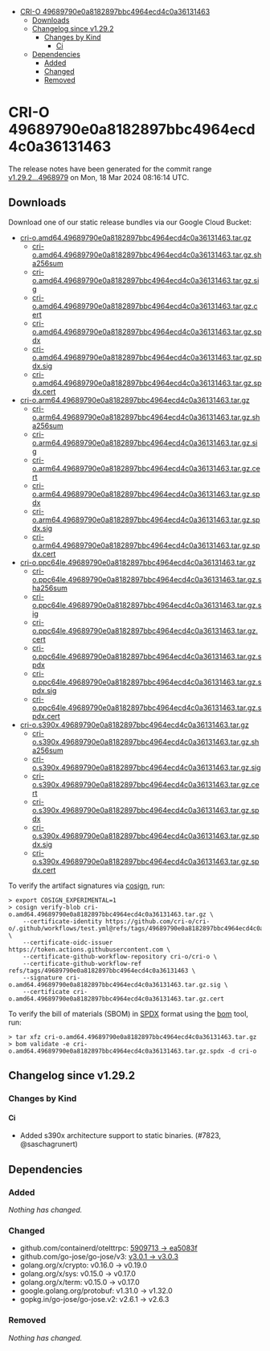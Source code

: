 - [CRI-O 49689790e0a8182897bbc4964ecd4c0a36131463](#cri-o-49689790e0a8182897bbc4964ecd4c0a36131463)
  - [Downloads](#downloads)
  - [Changelog since v1.29.2](#changelog-since-v1292)
    - [Changes by Kind](#changes-by-kind)
      - [Ci](#ci)
  - [Dependencies](#dependencies)
    - [Added](#added)
    - [Changed](#changed)
    - [Removed](#removed)

# CRI-O 49689790e0a8182897bbc4964ecd4c0a36131463

The release notes have been generated for the commit range
[v1.29.2...4968979](https://github.com/cri-o/cri-o/compare/v1.29.2...49689790e0a8182897bbc4964ecd4c0a36131463) on Mon, 18 Mar 2024 08:16:14 UTC.

## Downloads

Download one of our static release bundles via our Google Cloud Bucket:

- [cri-o.amd64.49689790e0a8182897bbc4964ecd4c0a36131463.tar.gz](https://storage.googleapis.com/cri-o/artifacts/cri-o.amd64.49689790e0a8182897bbc4964ecd4c0a36131463.tar.gz)
  - [cri-o.amd64.49689790e0a8182897bbc4964ecd4c0a36131463.tar.gz.sha256sum](https://storage.googleapis.com/cri-o/artifacts/cri-o.amd64.49689790e0a8182897bbc4964ecd4c0a36131463.tar.gz.sha256sum)
  - [cri-o.amd64.49689790e0a8182897bbc4964ecd4c0a36131463.tar.gz.sig](https://storage.googleapis.com/cri-o/artifacts/cri-o.amd64.49689790e0a8182897bbc4964ecd4c0a36131463.tar.gz.sig)
  - [cri-o.amd64.49689790e0a8182897bbc4964ecd4c0a36131463.tar.gz.cert](https://storage.googleapis.com/cri-o/artifacts/cri-o.amd64.49689790e0a8182897bbc4964ecd4c0a36131463.tar.gz.cert)
  - [cri-o.amd64.49689790e0a8182897bbc4964ecd4c0a36131463.tar.gz.spdx](https://storage.googleapis.com/cri-o/artifacts/cri-o.amd64.49689790e0a8182897bbc4964ecd4c0a36131463.tar.gz.spdx)
  - [cri-o.amd64.49689790e0a8182897bbc4964ecd4c0a36131463.tar.gz.spdx.sig](https://storage.googleapis.com/cri-o/artifacts/cri-o.amd64.49689790e0a8182897bbc4964ecd4c0a36131463.tar.gz.spdx.sig)
  - [cri-o.amd64.49689790e0a8182897bbc4964ecd4c0a36131463.tar.gz.spdx.cert](https://storage.googleapis.com/cri-o/artifacts/cri-o.amd64.49689790e0a8182897bbc4964ecd4c0a36131463.tar.gz.spdx.cert)
- [cri-o.arm64.49689790e0a8182897bbc4964ecd4c0a36131463.tar.gz](https://storage.googleapis.com/cri-o/artifacts/cri-o.arm64.49689790e0a8182897bbc4964ecd4c0a36131463.tar.gz)
  - [cri-o.arm64.49689790e0a8182897bbc4964ecd4c0a36131463.tar.gz.sha256sum](https://storage.googleapis.com/cri-o/artifacts/cri-o.arm64.49689790e0a8182897bbc4964ecd4c0a36131463.tar.gz.sha256sum)
  - [cri-o.arm64.49689790e0a8182897bbc4964ecd4c0a36131463.tar.gz.sig](https://storage.googleapis.com/cri-o/artifacts/cri-o.arm64.49689790e0a8182897bbc4964ecd4c0a36131463.tar.gz.sig)
  - [cri-o.arm64.49689790e0a8182897bbc4964ecd4c0a36131463.tar.gz.cert](https://storage.googleapis.com/cri-o/artifacts/cri-o.arm64.49689790e0a8182897bbc4964ecd4c0a36131463.tar.gz.cert)
  - [cri-o.arm64.49689790e0a8182897bbc4964ecd4c0a36131463.tar.gz.spdx](https://storage.googleapis.com/cri-o/artifacts/cri-o.arm64.49689790e0a8182897bbc4964ecd4c0a36131463.tar.gz.spdx)
  - [cri-o.arm64.49689790e0a8182897bbc4964ecd4c0a36131463.tar.gz.spdx.sig](https://storage.googleapis.com/cri-o/artifacts/cri-o.arm64.49689790e0a8182897bbc4964ecd4c0a36131463.tar.gz.spdx.sig)
  - [cri-o.arm64.49689790e0a8182897bbc4964ecd4c0a36131463.tar.gz.spdx.cert](https://storage.googleapis.com/cri-o/artifacts/cri-o.arm64.49689790e0a8182897bbc4964ecd4c0a36131463.tar.gz.spdx.cert)
- [cri-o.ppc64le.49689790e0a8182897bbc4964ecd4c0a36131463.tar.gz](https://storage.googleapis.com/cri-o/artifacts/cri-o.ppc64le.49689790e0a8182897bbc4964ecd4c0a36131463.tar.gz)
  - [cri-o.ppc64le.49689790e0a8182897bbc4964ecd4c0a36131463.tar.gz.sha256sum](https://storage.googleapis.com/cri-o/artifacts/cri-o.ppc64le.49689790e0a8182897bbc4964ecd4c0a36131463.tar.gz.sha256sum)
  - [cri-o.ppc64le.49689790e0a8182897bbc4964ecd4c0a36131463.tar.gz.sig](https://storage.googleapis.com/cri-o/artifacts/cri-o.ppc64le.49689790e0a8182897bbc4964ecd4c0a36131463.tar.gz.sig)
  - [cri-o.ppc64le.49689790e0a8182897bbc4964ecd4c0a36131463.tar.gz.cert](https://storage.googleapis.com/cri-o/artifacts/cri-o.ppc64le.49689790e0a8182897bbc4964ecd4c0a36131463.tar.gz.cert)
  - [cri-o.ppc64le.49689790e0a8182897bbc4964ecd4c0a36131463.tar.gz.spdx](https://storage.googleapis.com/cri-o/artifacts/cri-o.ppc64le.49689790e0a8182897bbc4964ecd4c0a36131463.tar.gz.spdx)
  - [cri-o.ppc64le.49689790e0a8182897bbc4964ecd4c0a36131463.tar.gz.spdx.sig](https://storage.googleapis.com/cri-o/artifacts/cri-o.ppc64le.49689790e0a8182897bbc4964ecd4c0a36131463.tar.gz.spdx.sig)
  - [cri-o.ppc64le.49689790e0a8182897bbc4964ecd4c0a36131463.tar.gz.spdx.cert](https://storage.googleapis.com/cri-o/artifacts/cri-o.ppc64le.49689790e0a8182897bbc4964ecd4c0a36131463.tar.gz.spdx.cert)
- [cri-o.s390x.49689790e0a8182897bbc4964ecd4c0a36131463.tar.gz](https://storage.googleapis.com/cri-o/artifacts/cri-o.s390x.49689790e0a8182897bbc4964ecd4c0a36131463.tar.gz)
  - [cri-o.s390x.49689790e0a8182897bbc4964ecd4c0a36131463.tar.gz.sha256sum](https://storage.googleapis.com/cri-o/artifacts/cri-o.s390x.49689790e0a8182897bbc4964ecd4c0a36131463.tar.gz.sha256sum)
  - [cri-o.s390x.49689790e0a8182897bbc4964ecd4c0a36131463.tar.gz.sig](https://storage.googleapis.com/cri-o/artifacts/cri-o.s390x.49689790e0a8182897bbc4964ecd4c0a36131463.tar.gz.sig)
  - [cri-o.s390x.49689790e0a8182897bbc4964ecd4c0a36131463.tar.gz.cert](https://storage.googleapis.com/cri-o/artifacts/cri-o.s390x.49689790e0a8182897bbc4964ecd4c0a36131463.tar.gz.cert)
  - [cri-o.s390x.49689790e0a8182897bbc4964ecd4c0a36131463.tar.gz.spdx](https://storage.googleapis.com/cri-o/artifacts/cri-o.s390x.49689790e0a8182897bbc4964ecd4c0a36131463.tar.gz.spdx)
  - [cri-o.s390x.49689790e0a8182897bbc4964ecd4c0a36131463.tar.gz.spdx.sig](https://storage.googleapis.com/cri-o/artifacts/cri-o.s390x.49689790e0a8182897bbc4964ecd4c0a36131463.tar.gz.spdx.sig)
  - [cri-o.s390x.49689790e0a8182897bbc4964ecd4c0a36131463.tar.gz.spdx.cert](https://storage.googleapis.com/cri-o/artifacts/cri-o.s390x.49689790e0a8182897bbc4964ecd4c0a36131463.tar.gz.spdx.cert)

To verify the artifact signatures via [cosign](https://github.com/sigstore/cosign), run:

```console
> export COSIGN_EXPERIMENTAL=1
> cosign verify-blob cri-o.amd64.49689790e0a8182897bbc4964ecd4c0a36131463.tar.gz \
    --certificate-identity https://github.com/cri-o/cri-o/.github/workflows/test.yml@refs/tags/49689790e0a8182897bbc4964ecd4c0a36131463 \
    --certificate-oidc-issuer https://token.actions.githubusercontent.com \
    --certificate-github-workflow-repository cri-o/cri-o \
    --certificate-github-workflow-ref refs/tags/49689790e0a8182897bbc4964ecd4c0a36131463 \
    --signature cri-o.amd64.49689790e0a8182897bbc4964ecd4c0a36131463.tar.gz.sig \
    --certificate cri-o.amd64.49689790e0a8182897bbc4964ecd4c0a36131463.tar.gz.cert
```

To verify the bill of materials (SBOM) in [SPDX](https://spdx.org) format using the [bom](https://sigs.k8s.io/bom) tool, run:

```console
> tar xfz cri-o.amd64.49689790e0a8182897bbc4964ecd4c0a36131463.tar.gz
> bom validate -e cri-o.amd64.49689790e0a8182897bbc4964ecd4c0a36131463.tar.gz.spdx -d cri-o
```

## Changelog since v1.29.2

### Changes by Kind

#### Ci
 - Added s390x architecture support to static binaries. (#7823, @saschagrunert)

## Dependencies

### Added
_Nothing has changed._

### Changed
- github.com/containerd/otelttrpc: [5909713 → ea5083f](https://github.com/containerd/otelttrpc/compare/5909713...ea5083f)
- github.com/go-jose/go-jose/v3: [v3.0.1 → v3.0.3](https://github.com/go-jose/go-jose/v3/compare/v3.0.1...v3.0.3)
- golang.org/x/crypto: v0.16.0 → v0.19.0
- golang.org/x/sys: v0.15.0 → v0.17.0
- golang.org/x/term: v0.15.0 → v0.17.0
- google.golang.org/protobuf: v1.31.0 → v1.32.0
- gopkg.in/go-jose/go-jose.v2: v2.6.1 → v2.6.3

### Removed
_Nothing has changed._
